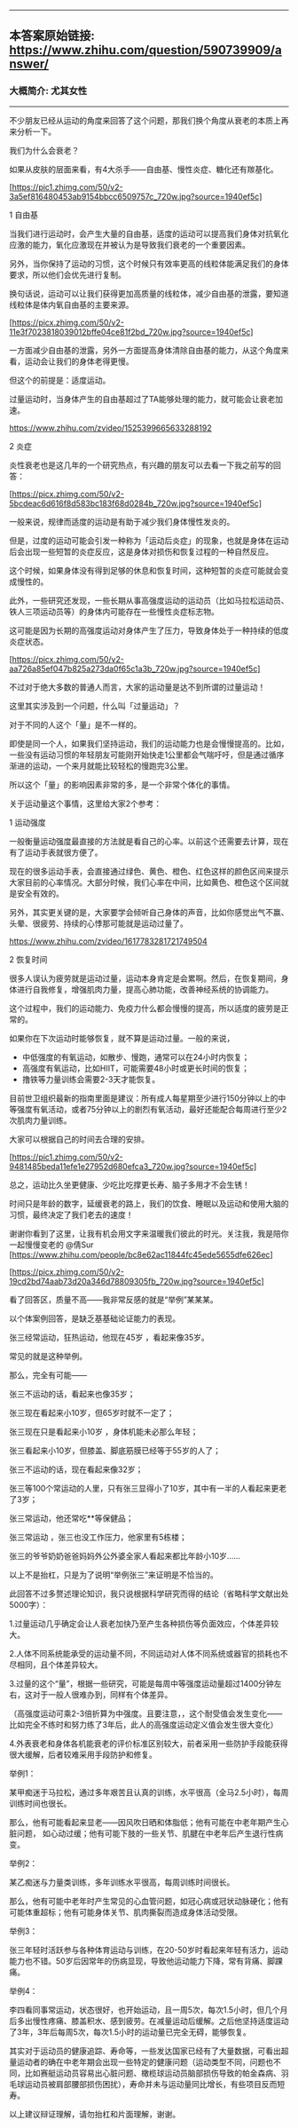 ----------------------------------------
## 本答案原始链接: https://www.zhihu.com/question/590739909/answer/
### 大概简介: 尤其女性
----------------------------------------
不少朋友已经从运动的角度来回答了这个问题，那我们换个角度从衰老的本质上再来分析一下。

我们为什么会衰老？

如果从皮肤的层面来看，有4大杀手——自由基、慢性炎症、糖化还有羰基化。

[https://pic1.zhimg.com/50/v2-3a5ef816480453ab9154bbcc6509757c_720w.jpg?source=1940ef5c]


1 自由基

当我们进行运动时，会产生大量的自由基，适度的运动可以提高我们身体对抗氧化应激的能力，氧化应激现在并被认为是导致我们衰老的一个重要因素。

另外，当你保持了运动的习惯，这个时候只有效率更高的线粒体能满足我们的身体要求，所以他们会优先进行复制。

换句话说，运动可以让我们获得更加高质量的线粒体，减少自由基的泄露，要知道线粒体是体内氧自由基的主要来源。

[https://picx.zhimg.com/50/v2-11e3f7023818039012bffe04ce81f2bd_720w.jpg?source=1940ef5c]

一方面减少自由基的泄露，另外一方面提高身体清除自由基的能力，从这个角度来看，运动会让我们的身体老得更慢。


但这个的前提是：适度运动。

过量运动时，当身体产生的自由基超过了TA能够处理的能力，就可能会让衰老加速。

https://www.zhihu.com/zvideo/1525399665633288192


2 炎症

炎性衰老也是这几年的一个研究热点，有兴趣的朋友可以去看一下我之前写的回答：

[https://picx.zhimg.com/50/v2-5bcdeac6d616f8d583bc183f68d0284b_720w.jpg?source=1940ef5c]

一般来说，规律而适度的运动是有助于减少我们身体慢性发炎的。

但是，过度的运动可能会引发一种称为「运动后炎症」的现象，也就是身体在运动后会出现一些短暂的炎症反应，这是身体对损伤和恢复过程的一种自然反应。

这个时候，如果身体没有得到足够的休息和恢复时间，这种短暂的炎症可能就会变成慢性的。

此外，一些研究还发现，一些长期从事高强度运动的运动员（比如马拉松运动员、铁人三项运动员等）的身体内可能存在一些慢性炎症标志物。

这可能是因为长期的高强度运动对身体产生了压力，导致身体处于一种持续的低度炎症状态。

[https://picx.zhimg.com/50/v2-aa726a85ef047b825a273da0f65c1a3b_720w.jpg?source=1940ef5c]


不过对于绝大多数的普通人而言，大家的运动量是达不到所谓的过量运动！

这里其实涉及到一个问题，什么叫「过量运动」？

对于不同的人这个「量」是不一样的。

即使是同一个人，如果我们坚持运动，我们的运动能力也是会慢慢提高的。比如，一些没有运动习惯的年轻朋友可能刚开始快走1公里都会气喘吁吁，但是通过循序渐进的运动，一个来月就能比较轻松的慢跑完3公里。

所以这个「量」的影响因素非常的多，是一个非常个体化的事情。

关于运动量这个事情，这里给大家2个参考：


1 运动强度

一般衡量运动强度最直接的方法就是看自己的心率。以前这个还需要去计算，现在有了运动手表就很方便了。

现在的很多运动手表，会直接通过绿色、黄色、橙色、红色这样的颜色区间来提示大家目前的心率情况。大部分时候，我们心率在中间，比如黄色、橙色这个区间就是安全有效的。

另外，其实更关键的是，大家要学会倾听自己身体的声音，比如你感觉出气不赢、头晕、很疲劳、持续的心悸那可能就是运动过量了。

https://www.zhihu.com/zvideo/1617783281721749504


2 恢复时间

很多人误认为疲劳就是运动过量，运动本身肯定是会累啊。然后，在恢复期间，身体进行自我修复，增强肌肉力量，提高心肺功能，改善神经系统的协调能力。

这个过程中，我们的运动能力、免疫力什么都会慢慢的提高，所以适度的疲劳是正常的。

如果你在下次运动时能够恢复，就不算是运动过量。一般的来说，

 * 中低强度的有氧运动，如散步、慢跑，通常可以在24小时内恢复；
 * 高强度有氧运动，比如HIIT，可能需要48小时或更长时间的恢复；
 * 撸铁等力量训练会需要2-3天才能恢复。

目前世卫组织最新的指南里面是建议：所有成人每星期至少进行150分钟以上的中等强度有氧活动，或者75分钟以上的剧烈有氧活动，最好还能配合每周进行至少2次肌肉力量训练。

大家可以根据自己的时间去合理的安排。

[https://pic1.zhimg.com/50/v2-9481485beda11efe1e27952d680efca3_720w.jpg?source=1940ef5c]

总之，运动比久坐更健康、少吃比吃撑更长寿、脑子多用才不会生锈！

时间只是年龄的数字，延缓衰老的路上，我们的饮食、睡眠以及运动和使用大脑的习惯，最终决定了我们老去的速度！




谢谢你看到了这里，让我有机会用文字来温暖我们彼此的时光。关注我，我是陪你一起慢慢变老的 @倩Sur [https://www.zhihu.com/people/bc8e62ac11844fc45ede5655dfe626ec]

[https://picx.zhimg.com/50/v2-19cd2bd74aab73d20a346d78809305fb_720w.jpg?source=1940ef5c]

看了回答区，质量不高——我非常反感的就是“举例”某某某。

以个体案例回答，是缺乏基基础论证能力的表现。

张三经常运动，狂热运动，他现在45岁 ，看起来像35岁。

常见的就是这种举例。

那么，完全有可能——

张三不运动的话，看起来也像35岁；

张三现在看起来小10岁，但65岁时就不一定了；

张三现在只是看起来小10岁 ，身体机能未必那么年轻；

张三看起来小10岁，但膝盖、脚底筋膜已经等于55岁的人了；

张三不运动的话，现在看起来像32岁；

张三等100个常运动的人里，只有张三显得小了10岁，其中有一半的人看起来更老了3岁；

张三常运动，他还常吃**等保健品；

张三常运动 ，张三也没工作压力，他家里有5栋楼；

张三的爷爷奶奶爸爸妈妈外公外婆全家人看起来都比年龄小10岁……

以上不是抬杠，只是为了说明“举例张三”来证明是不恰当的。







此回答不过多赘述理论知识，我只说根据科学研究而得的结论（省略科学文献出处5000字）：

1.过量运动几乎确定会让人衰老加快乃至产生各种损伤等负面效应，个体差异较大。

2.人体不同系统能承受的运动量不同，不同运动对人体不同系统或器官的损耗也不尽相同，且个体差异较大。

3.过量的这个“量”，根据一些研究，可能是每周中等强度运动量超过1400分钟左右，这对于一般人很难办到，同样有个体差异。

（高强度运动可乘2-3倍折算为中强度。且要注意，，这个耐受值会发生变化——比如完全不练时和努力练了3年后，此人的高强度运动定义值会发生很大变化）

4.外表衰老和身体各机能衰老的评价标准区别较大，前者采用一些防护手段能获得很大缓解，后者较难采用手段防护和修复。

举例1：

某甲痴迷于马拉松，通过多年艰苦且认真的训练，水平很高（全马2.5小时），每周训练时间也很长。

那么，他有可能看起来显老——因风吹日晒和体脂低；他有可能在中老年期产生心脏问题， 如心动过缓；他有可能下肢的一些关节、肌腱在中老年后产生退行性病变。

举例2：

某乙痴迷与力量类训练，多年训练水平很高，每周训练时间很长。

那么，他有可能中老年时产生常见的心血管问题，如冠心病或冠状动脉硬化；他有可能体重超标；他有可能身体关节、肌肉撕裂而造成身体活动受限。

举例3：

张三年轻时活跃参与各种体育运动与训练，在20-50岁时看起来年轻有活力，运动能力也不错。50岁后因常年的伤病显现，导致他运动能力下降，常有背痛、脚踝痛。

举例4：

李四看同事常运动，状态很好，也开始运动，且一周5次，每次1.5小时，但几个月后多出慢性疼痛、膝盖积水、感到疲劳。在减量运动后缓解。之后他坚持适度运动了3年，3年后每周5次，每次1.5小时的运动量已完全无碍，能够恢复。




其实对于运动员的健康追踪、寿命等，一些发达国家已经有了大量数据，可看出超量运动者的确在中老年期会出现一些特定的健康问题（运动类型不同，问题也不同，比如赛艇运动员容易出心脏问题、橄榄球运动员脑部损伤导致的帕金森病、羽毛球运动员被肩部腰部损伤困扰），寿命并未与运动量同比增长，有些项目反而短寿。

以上建议辩证理解，请勿抬杠和片面理解，谢谢。